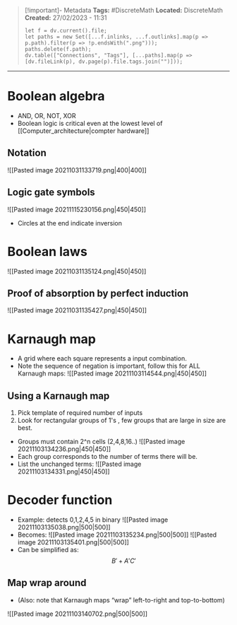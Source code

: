 > [!important]- Metadata
> **Tags:** #DiscreteMath 
> **Located:** DiscreteMath
> **Created:** 27/02/2023 - 11:31
> ```dataviewjs
> let f = dv.current().file;
> let paths = new Set([...f.inlinks, ...f.outlinks].map(p => p.path).filter(p => !p.endsWith(".png")));
> paths.delete(f.path);
> dv.table(["Connections", "Tags"], [...paths].map(p => [dv.fileLink(p), dv.page(p).file.tags.join("")]));
> ```

___
# Boolean algebra
- AND, OR, NOT, XOR
- Boolean logic is critical even at the lowest level of [[Computer_architecture|compter hardware]]
## Notation
![[Pasted image 20211031133719.png|400|400]]
## Logic gate symbols
![[Pasted image 20211115230156.png|450|450]]
- Circles at the end indicate inversion


# Boolean laws
![[Pasted image 20211031135124.png|450|450]]

## Proof of absorption by perfect induction
![[Pasted image 20211031135427.png|450|450]]

# Karnaugh map
- A grid where each square represents a input combination.
- Note the sequence of negation is important, follow this for ALL Karnaugh maps:
![[Pasted image 20211103114544.png|450|450]]
## Using a Karnaugh map
1. Pick template of required number of inputs
2. Look for rectangular groups of 1's , few groups that are large in size are best.
- Groups must contain 2^n cells (2,4,8,16..)
![[Pasted image 20211103134236.png|450|450]]
- Each group corresponds to the number of terms there will be.
- List the unchanged terms:
![[Pasted image 20211103134331.png|450|450]]
# Decoder function
- Example: detects 0,1,2,4,5 in binary
![[Pasted image 20211103135038.png|500|500]]
- Becomes:
![[Pasted image 20211103135234.png|500|500]]
![[Pasted image 20211103135401.png|500|500]]
- Can be simplified as:
$$ B' + A'C'$$
## Map wrap around
- (Also: note that Karnaugh maps “wrap” left-to-right and top-to-bottom)

![[Pasted image 20211103140702.png|500|500]]
